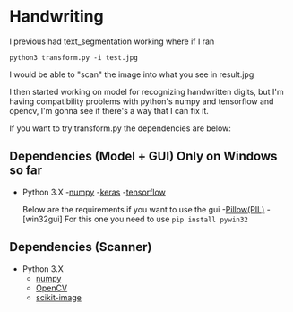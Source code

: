 # Handwriting

I previous had text_segmentation working where if I ran 

```
python3 transform.py -i test.jpg
``` 

I would be able to "scan" the image into what you see in result.jpg 

I then started working on model for recognizing handwritten digits, but I'm having compatibility problems with python's numpy and tensorflow and opencv, I'm gonna see if there's a way that I can fix it.  

If you want to try transform.py the dependencies are below: 

## Dependencies (Model + GUI) Only on Windows so far
 - Python 3.X 
	-[numpy](https://pypi.org/project/numpy/)
	-[keras](https://pypi.org/project/Keras/)
	-[tensorflow](https://pypi.org/project/tensorflow/)
	
	Below are the requirements if you want to use the gui
	-[Pillow(PIL)](https://pypi.org/project/Pillow/)
	-[win32gui] For this one you need to use ```pip install pywin32```

## Dependencies (Scanner) 
 - Python 3.X
	- [numpy](https://pypi.org/project/numpy/)
	- [OpenCV](https://pypi.org/project/opencv-python/)
	- [scikit-image](https://pypi.org/project/scikit-image/)
